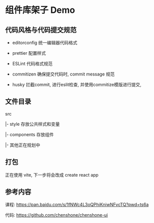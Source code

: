# 组件库架子 Demo

## 代码风格与代码提交规范

- editorconfig 统一编辑器代码格式

- prettier 配置样式

- ESLint 代码格式规范

- commitizen 确保提交代码时, commit message 规范

- husky 拦截commit, 进行eslit检查, 并使用commitize模版进行提交, 

## 文件目录

src

|- style 存放公共样式和变量

|- components 存放组件

|- 其他正在规划中

## 打包

正在使用 vite, 下一步将会改成 create react app

## 参考内容

课程: https://pan.baidu.com/s/1fNWc4L3oQPhiKniwNFvcTQ?pwd=ts6a

代码: https://github.com/chenshone/chenshone-ui

